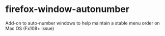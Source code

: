 # firefox-window-autonumber
Add-on to auto-number windows to help maintain a stable menu order on Mac OS (Fx108+ issue)
